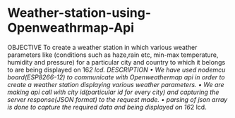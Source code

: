 # Weather-station-using-Openweathrmap-Api
OBJECTIVE
To create a weather station in which various weather parameters like (conditions such as haze,rain etc, min-max temperature, humidity and pressure) for a particular city and country to which it belongs to are being displayed on 16*2 lcd.
DESCRIPTION
• We have used nodemcu board(ESP8266-12) to communicate with Openweathermap api in order to create a weather station displaying various weather parameters.
• We are making api call with city id(particular id for every city) and capturing the server response(JSON format) to the request made.
• parsing of json array is done to capture the required data and being displayed on 16*2 lcd.


